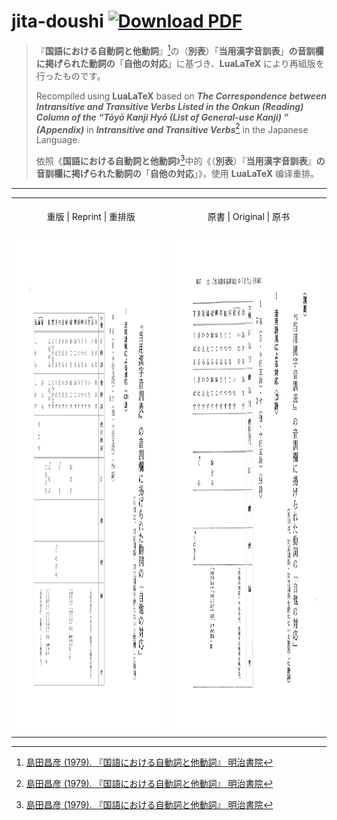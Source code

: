 # jita-doushi [![Download PDF](https://img.shields.io/badge/Download-PDF-E5322D?style=flat-square)](https://github.com/Poyinte/jita-doushi/raw/main/jita-doushi/jita-doushi.pdf)


> 『**国語における自動詞と他動詞**』[^1]の（**別表**）「**当用漢字音訓表**」**の音訓欄に掲げられた動詞の**「**自他の対応**」に基づき、**LuaLaTeX** により再組版を行ったものです。
> 
> Recompiled using **LuaLaTeX** based on ***The Correspondence between Intransitive and Transitive Verbs Listed in the Onkun (Reading) Column of the “Tōyō Kanji Hyō (List of General-use Kanji) ” (Appendix)*** in ***Intransitive and Transitive Verbs***[^1] in the Japanese Language.
> 
> 依照《**国語における自動詞と他動詞**》[^1]中的《（**別表**）『**当用漢字音訓表**』**の音訓欄に掲げられた動詞の**「**自他の対応**」》，使用 **LuaLaTeX** 编译重排。

[^1]: [島田昌彦 (1979). 『国語における自動詞と他動詞』 明治書院](https://www.google.com.tw/books/edition/_/ESGSAAAAIAAJ?kptab=overview)

---

<p align="center">
  <table>
    <tr>
      <td align="center">
        <br>重版 | Reprint | 重排版</strong><br><br>
        <img src="https://github.com/Poyinte/jita-doushi/raw/main/images/pic_1.png" height="800">
      </td>
      <td align="center">
        <br>原書 | Original | 原书</strong><br><br>
        <img src="https://github.com/Poyinte/jita-doushi/raw/main/images/pic_2.png" height="800">
      </td>
    </tr>
  </table>
</p>
